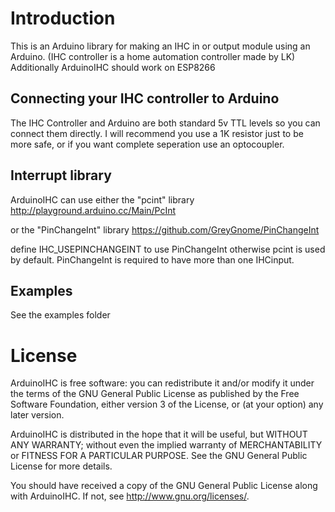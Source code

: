 # Introduction

This is an Arduino library for making an IHC in or output module using an Arduino.
(IHC controller is a home automation controller made by LK)
Additionally ArduinoIHC should work on ESP8266

## Connecting your IHC controller to Arduino

The IHC Controller and Arduino are both standard 5v TTL levels so you can 
connect them directly. I will recommend you use a 1K resistor just to be 
more safe, or if you want complete seperation use an optocoupler. 

## Interrupt library

ArduinoIHC can use either the "pcint" library http://playground.arduino.cc/Main/PcInt

or the "PinChangeInt" library https://github.com/GreyGnome/PinChangeInt

define IHC_USEPINCHANGEINT to use PinChangeInt otherwise pcint is used by default.
PinChangeInt is required to have more than one IHCinput.

## Examples

See the examples folder

# License

ArduinoIHC is free software: you can redistribute it and/or modify
it under the terms of the GNU General Public License as published by
the Free Software Foundation, either version 3 of the License, or
(at your option) any later version.

ArduinoIHC is distributed in the hope that it will be useful,
but WITHOUT ANY WARRANTY; without even the implied warranty of
MERCHANTABILITY or FITNESS FOR A PARTICULAR PURPOSE.  See the
GNU General Public License for more details.

You should have received a copy of the GNU General Public License
along with ArduinoIHC.  If not, see <http://www.gnu.org/licenses/>.

